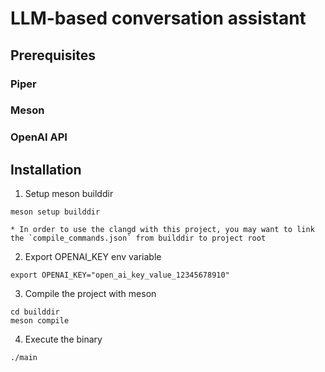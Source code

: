 # LLM-based conversation assistant

## Prerequisites
### Piper
### Meson
### OpenAI API

## Installation
1. Setup meson builddir
```console
meson setup builddir
```
    * In order to use the clangd with this project, you may want to link the `compile_commands.json` from builddir to project root

2. Export OPENAI_KEY env variable
```console
export OPENAI_KEY="open_ai_key_value_12345678910"
```

3. Compile the project with meson
```console
cd builddir
meson compile
```

4. Execute the binary
```console
./main
```
